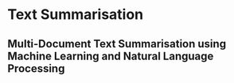 # Text Summarisation
## Multi-Document Text Summarisation using Machine Learning and Natural Language Processing
